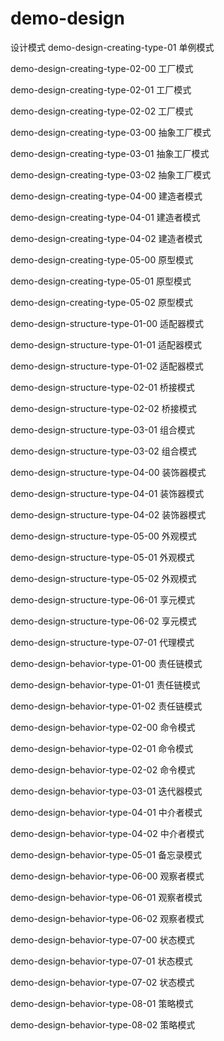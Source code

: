 # demo-design
设计模式
demo-design-creating-type-01 单例模式

demo-design-creating-type-02-00 工厂模式

demo-design-creating-type-02-01 工厂模式

demo-design-creating-type-02-02 工厂模式

demo-design-creating-type-03-00 抽象工厂模式

demo-design-creating-type-03-01 抽象工厂模式

demo-design-creating-type-03-02 抽象工厂模式

demo-design-creating-type-04-00 建造者模式

demo-design-creating-type-04-01 建造者模式

demo-design-creating-type-04-02 建造者模式

demo-design-creating-type-05-00 原型模式

demo-design-creating-type-05-01 原型模式

demo-design-creating-type-05-02 原型模式

demo-design-structure-type-01-00 适配器模式

demo-design-structure-type-01-01 适配器模式

demo-design-structure-type-01-02 适配器模式

demo-design-structure-type-02-01 桥接模式

demo-design-structure-type-02-02 桥接模式

demo-design-structure-type-03-01 组合模式

demo-design-structure-type-03-02 组合模式

demo-design-structure-type-04-00 装饰器模式

demo-design-structure-type-04-01 装饰器模式

demo-design-structure-type-04-02 装饰器模式

demo-design-structure-type-05-00 外观模式

demo-design-structure-type-05-01 外观模式

demo-design-structure-type-05-02 外观模式

demo-design-structure-type-06-01 享元模式

demo-design-structure-type-06-02 享元模式

demo-design-structure-type-07-01 代理模式

demo-design-behavior-type-01-00 责任链模式

demo-design-behavior-type-01-01 责任链模式

demo-design-behavior-type-01-02 责任链模式

demo-design-behavior-type-02-00 命令模式

demo-design-behavior-type-02-01 命令模式

demo-design-behavior-type-02-02 命令模式

demo-design-behavior-type-03-01 迭代器模式

demo-design-behavior-type-04-01 中介者模式

demo-design-behavior-type-04-02 中介者模式

demo-design-behavior-type-05-01 备忘录模式

demo-design-behavior-type-06-00 观察者模式

demo-design-behavior-type-06-01 观察者模式
 
demo-design-behavior-type-06-02 观察者模式

demo-design-behavior-type-07-00 状态模式

demo-design-behavior-type-07-01 状态模式
 
demo-design-behavior-type-07-02 状态模式

demo-design-behavior-type-08-01 策略模式
 
demo-design-behavior-type-08-02 策略模式